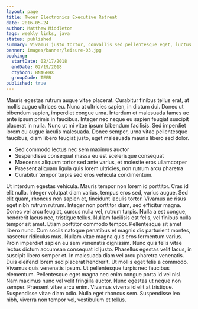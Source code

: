 ```yaml
---
layout: page
title: Twoer Electronics Executive Retreat
date: 2016-05-24
author: Matthew Middleton
tags: weekly links, java
status: published
summary: Vivamus justo tortor, convallis sed pellentesque eget, luctus id est.
banner: images/banner/leisure-03.jpg
booking:
  startDate: 02/17/2018
  endDate: 02/19/2018
  ctyhocn: BNAGHHX
  groupCode: TEER
published: true
---
```

Mauris egestas rutrum augue vitae placerat. Curabitur finibus tellus erat, at mollis augue ultrices eu. Nunc at ultricies sapien, in dictum dui. Donec ut bibendum sapien, imperdiet congue urna. Interdum et malesuada fames ac ante ipsum primis in faucibus. Integer nec neque eu sapien feugiat suscipit placerat in nulla. Nunc ut mi vitae ipsum bibendum facilisis. Sed imperdiet lorem eu augue iaculis malesuada. Donec semper, urna vitae pellentesque faucibus, diam libero feugiat justo, eget malesuada mauris libero sed dolor.

* Sed commodo lectus nec sem maximus auctor
* Suspendisse consequat massa eu est scelerisque consequat
* Maecenas aliquam tortor sed ante varius, et molestie eros ullamcorper
* Praesent aliquam ligula quis lorem ultricies, non rutrum arcu pharetra
* Curabitur tempor turpis sed eros vehicula condimentum.

Ut interdum egestas vehicula. Mauris tempor non lorem id porttitor. Cras id elit nulla. Integer volutpat diam varius, tempus eros sed, varius augue. Sed elit quam, rhoncus non sapien et, tincidunt iaculis tortor. Vivamus ac risus eget nibh rutrum rutrum. Integer non porttitor diam, sed efficitur magna. Donec vel arcu feugiat, cursus nulla vel, rutrum turpis. Nulla a est congue, hendrerit lacus nec, tristique tellus. Nullam facilisis est felis, vel finibus nulla tempor sit amet. Etiam porttitor commodo tempor. Pellentesque sit amet libero nunc. Cum sociis natoque penatibus et magnis dis parturient montes, nascetur ridiculus mus. Nullam vitae magna quis eros fermentum varius. Proin imperdiet sapien eu sem venenatis dignissim.
Nunc quis felis vitae lectus dictum accumsan consequat id justo. Phasellus egestas velit lacus, in suscipit libero semper et. In malesuada diam vel arcu pharetra venenatis. Duis eleifend lorem sed placerat hendrerit. Ut mollis eget felis a commodo. Vivamus quis venenatis ipsum. Ut pellentesque turpis nec faucibus elementum. Pellentesque eget magna nec enim congue porta id vel nisl. Nam maximus nunc vel velit fringilla auctor. Nunc egestas ut neque non semper. Praesent vitae arcu enim. Vivamus viverra id elit at tristique. Suspendisse vitae diam odio. Nulla eget rhoncus sem. Suspendisse leo nibh, viverra non tempor vel, vestibulum et tellus.
